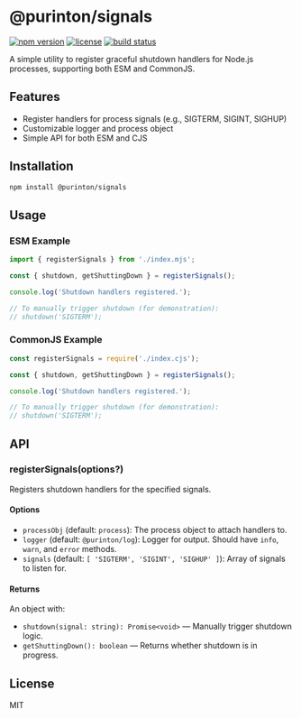 # @purinton/signals

[![npm version](https://img.shields.io/npm/v/@purinton/signals.svg)](https://www.npmjs.com/package/@purinton/signals) [![license](https://img.shields.io/github/license/purinton/signals.svg)](LICENSE) [![build status](https://github.com/purinton/signals/actions/workflows/nodejs.yml/badge.svg)](https://github.com/purinton/signals/actions)

A simple utility to register graceful shutdown handlers for Node.js processes, supporting both ESM and CommonJS.

## Features

- Register handlers for process signals (e.g., SIGTERM, SIGINT, SIGHUP)
- Customizable logger and process object
- Simple API for both ESM and CJS

## Installation

```bash
npm install @purinton/signals
```

## Usage

### ESM Example

```js
import { registerSignals } from './index.mjs';

const { shutdown, getShuttingDown } = registerSignals();

console.log('Shutdown handlers registered.');

// To manually trigger shutdown (for demonstration):
// shutdown('SIGTERM');
```

### CommonJS Example

```js
const registerSignals = require('./index.cjs');

const { shutdown, getShuttingDown } = registerSignals();

console.log('Shutdown handlers registered.');

// To manually trigger shutdown (for demonstration):
// shutdown('SIGTERM');
```

## API

### registerSignals(options?)

Registers shutdown handlers for the specified signals.

#### Options

- `processObj` (default: `process`): The process object to attach handlers to.
- `logger` (default: `@purinton/log`): Logger for output. Should have `info`, `warn`, and `error` methods.
- `signals` (default: `[ 'SIGTERM', 'SIGINT', 'SIGHUP' ]`): Array of signals to listen for.

#### Returns

An object with:

- `shutdown(signal: string): Promise<void>` — Manually trigger shutdown logic.
- `getShuttingDown(): boolean` — Returns whether shutdown is in progress.

## License

MIT
